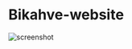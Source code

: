 # Bikahve-website
![screenshot](https://github.com/TugcePala/Bikahve-website/blob/main/images/screenshot.png)
